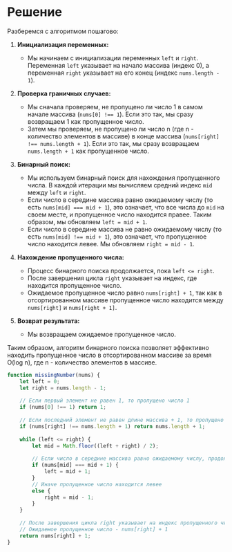 # Решение

Разберемся с алгоритмом пошагово:

1. **Инициализация переменных:**
   - Мы начинаем с инициализации переменных `left` и `right`. Переменная `left` указывает на начало массива (индекс 0), а переменная `right` указывает на его конец (индекс `nums.length - 1`).

2. **Проверка граничных случаев:**
   - Мы сначала проверяем, не пропущено ли число 1 в самом начале массива (`nums[0] !== 1`). Если это так, мы сразу возвращаем 1 как пропущенное число.
   - Затем мы проверяем, не пропущено ли число n (где n - количество элементов в массиве) в конце массива (`nums[right] !== nums.length + 1`). Если это так, мы сразу возвращаем `nums.length + 1` как пропущенное число.

3. **Бинарный поиск:**
   - Мы используем бинарный поиск для нахождения пропущенного числа. В каждой итерации мы вычисляем средний индекс `mid` между `left` и `right`.
   - Если число в середине массива равно ожидаемому числу (то есть `nums[mid] === mid + 1`), это означает, что все числа до `mid` на своем месте, и пропущенное число находится правее. Таким образом, мы обновляем `left = mid + 1`.
   - Если число в середине массива не равно ожидаемому числу (то есть `nums[mid] !== mid + 1`), это означает, что пропущенное число находится левее. Мы обновляем `right = mid - 1`.

4. **Нахождение пропущенного числа:**
   - Процесс бинарного поиска продолжается, пока `left <= right`.
   - После завершения цикла `right` указывает на индекс, где находится пропущенное число.
   - Ожидаемое пропущенное число равно `nums[right] + 1`, так как в отсортированном массиве пропущенное число находится между `nums[right]` и `nums[right + 1]`.

5. **Возврат результата:**
   - Мы возвращаем ожидаемое пропущенное число.

Таким образом, алгоритм бинарного поиска позволяет эффективно находить пропущенное число в отсортированном массиве за время O(log n), где n - количество элементов в массиве.

```js
function missingNumber(nums) {
    let left = 0;
    let right = nums.length - 1;
    
    // Если первый элемент не равен 1, то пропущено число 1
    if (nums[0] !== 1) return 1;
    
    // Если последний элемент не равен длине массива + 1, то пропущено последнее число
    if (nums[right] !== nums.length + 1) return nums.length + 1;
    
    while (left <= right) {
        let mid = Math.floor((left + right) / 2);
        
        // Если число в середине массива равно ожидаемому числу, продолжаем поиск справа
        if (nums[mid] === mid + 1) {
            left = mid + 1;
        } 
        // Иначе пропущенное число находится левее
        else {
            right = mid - 1;
        }
    }
    
    // После завершения цикла right указывает на индекс пропущенного числа
    // Ожидаемое пропущенное число - nums[right] + 1
    return nums[right] + 1;
}
```